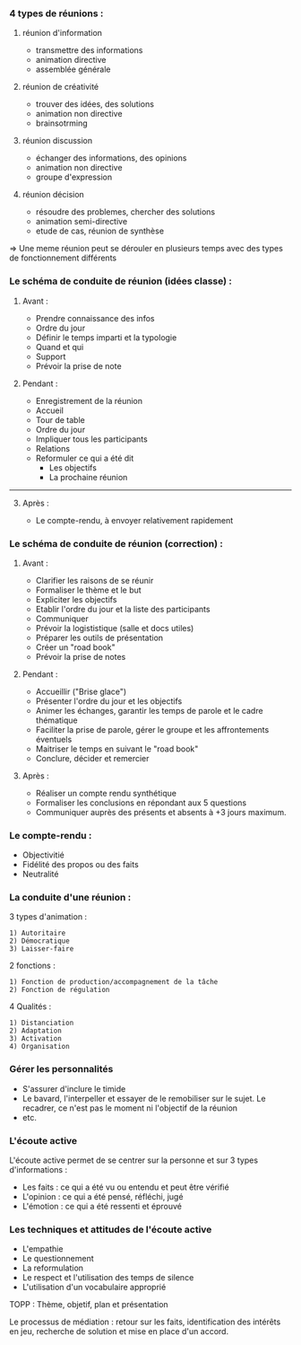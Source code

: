 ### 4 types de réunions :

1) réunion d'information
	- transmettre des informations
	- animation directive
	- assemblée générale
	
2) réunion de créativité
	- trouver des idées, des solutions
	- animation non directive
	- brainsotrming
	
3) réunion discussion
	- échanger des informations, des opinions
	- animation non directive
	- groupe d'expression
	
4) réunion décision
	- résoudre des problemes, chercher des solutions
	- animation semi-directive
	- etude de cas, réunion de synthèse
	
=> Une meme réunion peut se dérouler en plusieurs temps avec des types de fonctionnement différents

### Le schéma de conduite de réunion (idées classe) :

1) Avant :

	- Prendre connaissance des infos
	- Ordre du jour
	- Définir le temps imparti et la typologie
	- Quand et qui
	- Support
	- Prévoir la prise de note

2) Pendant :

	- Enregistrement de la réunion
	- Accueil
	- Tour de table
	- Ordre du jour
	- Impliquer tous les participants
	- Relations
	- Reformuler ce qui a été dit
		- Les objectifs
		- La prochaine réunion
	
------

3) Après :

	- Le compte-rendu, à envoyer relativement rapidement

### Le schéma de conduite de réunion (correction) :

1) Avant :

	- Clarifier les raisons de se réunir
	- Formaliser le thème et le but
	- Expliciter les objectifs
	- Etablir l'ordre du jour et la liste des participants
	- Communiquer
	- Prévoir la logististique (salle et docs utiles)
	- Préparer les outils de présentation
	- Créer un "road book"
	- Prévoir la prise de notes

2) Pendant :

	- Accueillir ("Brise glace")
	- Présenter l'ordre du jour et les objectifs
	- Animer les échanges, garantir les temps de parole et le cadre thématique
	- Faciliter la prise de parole, gérer le groupe et les affrontements éventuels
	- Maitriser le temps en suivant le "road book"
	- Conclure, décider et remercier

3) Après :

	- Réaliser un compte rendu synthétique
	- Formaliser les conclusions en répondant aux 5 questions
	- Communiquer auprès des présents et absents à +3 jours maximum.

### Le compte-rendu :

- Objectivitié
- Fidélité des propos ou des faits
- Neutralité

### La conduite d'une réunion :

3 types d'animation :

	1) Autoritaire
	2) Démocratique
	3) Laisser-faire
	
2 fonctions :

	1) Fonction de production/accompagnement de la tâche
	2) Fonction de régulation
	
4 Qualités :

	1) Distanciation
	2) Adaptation
	3) Activation
	4) Organisation

### Gérer les personnalités

- S'assurer d'inclure le timide
- Le bavard, l'interpeller et essayer de le remobiliser sur le sujet. Le recadrer, ce n'est pas le moment ni l'objectif de la réunion
- etc.

### L'écoute active

L'écoute active permet de se centrer sur la personne et sur 3 types d'informations :

- Les faits : ce qui a été vu ou entendu et peut être vérifié
- L'opinion : ce qui a été pensé, réfléchi, jugé
- L'émotion : ce qui a été ressenti et éprouvé

### Les techniques et attitudes de l'écoute active

- L'empathie
- Le questionnement
- La reformulation
- Le respect et l'utilisation des temps de silence
- L'utilisation d'un vocabulaire approprié

TOPP : Thème, objetif, plan et présentation

Le processus de médiation : retour sur les faits, identification des intérêts en jeu, recherche de solution et mise en place d'un accord.





















